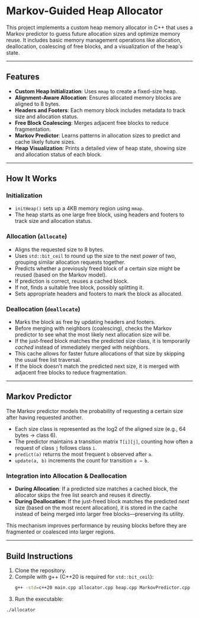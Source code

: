 # Markov-Guided Heap Allocator

This project implements a custom heap memory allocator in C++ that uses a Markov predictor to guess future allocation sizes and optimize memory reuse. It includes basic memory management operations like allocation, deallocation, coalescing of free blocks, and a visualization of the heap's state.

---

## Features

- **Custom Heap Initialization**: Uses `mmap` to create a fixed-size heap.
- **Alignment-Aware Allocation**: Ensures allocated memory blocks are aligned to 8 bytes.
- **Headers and Footers**: Each memory block includes metadata to track size and allocation status.
- **Free Block Coalescing**: Merges adjacent free blocks to reduce fragmentation.
- **Markov Predictor**: Learns patterns in allocation sizes to predict and cache likely future sizes.
- **Heap Visualization**: Prints a detailed view of heap state, showing size and allocation status of each block.
---

## How It Works

### Initialization

- `initHeap()` sets up a 4KB memory region using `mmap`.
- The heap starts as one large free block, using headers and footers to track size and allocation status.

### Allocation (`allocate`)

- Aligns the requested size to 8 bytes.
- Uses `std::bit_ceil` to round up the size to the next power of two, grouping similar allocation requests together.
- Predicts whether a previously freed block of a certain size might be reused (based on the Markov model).
- If prediction is correct, reuses a cached block.
- If not, finds a suitable free block, possibly splitting it.
- Sets appropriate headers and footers to mark the block as allocated.

### Deallocation (`deallocate`)

- Marks the block as free by updating headers and footers.
- Before merging with neighbors (coalescing), checks the Markov predictor to see what the most likely next allocation size will be.
- If the just-freed block matches the predicted size class, it is temporarily *cached* instead of immediately merged with neighbors.
- This cache allows for faster future allocations of that size by skipping the usual free list traversal.
- If the block doesn't match the predicted next size, it is merged with adjacent free blocks to reduce fragmentation.

---

## Markov Predictor

The Markov predictor models the probability of requesting a certain size after having requested another.

- Each size class is represented as the log2 of the aligned size (e.g., 64 bytes → class 6).
- The predictor maintains a transition matrix `T[i][j]`, counting how often a request of class `j` follows class `i`.
- `predict(a)` returns the most frequent `b` observed after `a`.
- `update(a, b)` increments the count for transition `a → b`.

### Integration into Allocation & Deallocation

- **During Allocation**: If a predicted size matches a cached block, the allocator skips the free list search and reuses it directly.
- **During Deallocation**: If the just-freed block matches the predicted *next* size (based on the most recent allocation), it is stored in the cache instead of being merged into larger free blocks—preserving its utility.

This mechanism improves performance by reusing blocks before they are fragmented or coalesced into larger regions.

---
## Build Instructions

1. Clone the repository.
2. Compile with g++ (C++20 is required for `std::bit_ceil`):
   ```sh
   g++ -std=c++20 main.cpp allocator.cpp heap.cpp MarkovPredictor.cpp -o allocator
   ```
3. Run the executable:
```sh
./allocator
```


